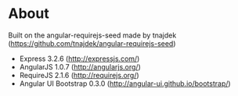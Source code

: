 About
===========

Built on the angular-requirejs-seed made by tnajdek (https://github.com/tnajdek/angular-requirejs-seed)

* Express 3.2.6 (http://expressjs.com/)
* AngularJS 1.0.7 (http://angularjs.org/)
* RequireJS 2.1.6 (http://requirejs.org/)
* Angular UI Bootstrap 0.3.0 (http://angular-ui.github.io/bootstrap/)